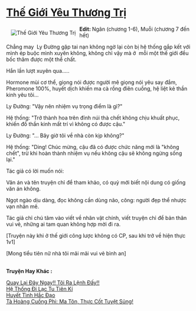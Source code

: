 <a href="https://utruyen.com/the-gioi-yeu-thuong-tri/18745/" title="Thế Giới Yêu Thương Trị"><h1>Thế Giới Yêu Thương Trị</h1></a><div style="display:table"><img align="right" style="float: left; padding: 10px;" src="https://utruyen.com/images/story/200x260/the-gioi-yeu-thuong-tri.jpg" alt="Thế Giới Yêu Thương Trị"><b>Edit: </b>Ngân (chương 1-6), Muỗi (chương 7 đến hết)<p></p>Chẳng may  Ly Đường gặp tai nạn không ngờ lại còn bị hệ thống gắp kết với  mình ép buộc mình xuyên không, không chỉ vậy mà ở  mỗi một thế giới đều bốc thăm được một thể chất.<p></p>Hắn lần lượt xuyên qua.....<p></p>Hormone mùi cơ thể, giọng nói được người mê giọng nói yêu say đắm,  Pheromone 100%, huyết dịch khiến ma cà rồng điên cuồng, hệ liệt kẻ thần kinh yêu tôi...<p></p>Ly Đường: "Vậy nên nhiệm vụ trọng điểm là gì?" <p></p>Hệ thống: "Trở thành hoa trên đỉnh núi thà chết không chịu khuất phục, khiến đồ thần kinh mất trí vì không có được cậu."<p></p>Ly Đường: "... Bây giờ tôi về nhà còn kịp không?"<p></p>Hệ thống: "Ding! Chúc mừng, cậu đã có được chức năng mới là "không chết", trừ khi hoàn thành nhiệm vụ nếu không cậu sẽ không ngừng sống lại."<p></p>Tác giả có lời muốn nói:<p></p>Văn án và tên truyện chỉ để tham khảo, có quỷ mới biết nội dung có giống văn án không.<p></p>Ngọt ngào dịu dàng, đọc không cần dùng não, công: người đẹp thể nhược vạn nhân mê. <p></p>Tác giả chỉ chú tâm vào viết về nhân vật chính, viết truyện chỉ để bản thân vui vẻ, những ai tam quan không hợp mời đi ra. <p></p>[Truyện này khi ở thế giới công lược không có CP, sau khi trở về hiện thực 1v1]<p></p>[Mong tiểu tiên nữ nhà tôi mãi mãi vui vẻ bình an]</div><p><br><b>Truyện Hay Khác :</b></p><a href="https://utruyen.com/quay-lai-day-ngay-toi-ra-lenh-day/12374/" alt="Quay Lại Đây Ngay!! Tôi Ra Lệnh Đấy!!">Quay Lại Đây Ngay!! Tôi Ra Lệnh Đấy!!</a><br/><a href="https://github.com/quanluxury/ngontinhhot/tree/master/truyenhay/17549/" alt="Hệ Thống Đi Lạc Tu Tiên Kí">Hệ Thống Đi Lạc Tu Tiên Kí</a><br/><a href="https://github.com/quanluxury/truyenhot/tree/master/truyenhay/12453/" alt="Huyết Tình Hắc Đạo">Huyết Tình Hắc Đạo</a><br/><a href="https://truyenngontinhay.wordpress.com/2019/10/03/ta-hoang-cuong-phi-ma-ton-thuc-cot-tuyet-sung/" alt="Tà Hoàng Cuồng Phi: Ma Tôn, Thực Cốt Tuyệt Sủng!">Tà Hoàng Cuồng Phi: Ma Tôn, Thực Cốt Tuyệt Sủng!</a><br/>